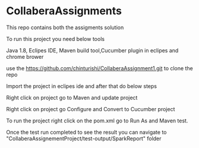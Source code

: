 # CollaberaAssignments 
This repo contains both the assigments solution

To run this project you need below tools

Java 1.8, Eclipes IDE, Maven build tool,Cucumber plugin in eclipes and chrome brower

use the https://github.com/chinturishi/CollaberaAssignment1.git to clone the repo

Import the project in eclipes ide and after that do below steps

Right click on project go to Maven and update project

Right click on project go Configure and Convert to Cucumber project

To run the project right click on the pom.xml go to Run As and Maven test.

Once the test run completed to see the result you can navigate to "CollaberaAssignementProject/test-output/SparkReport" folder
